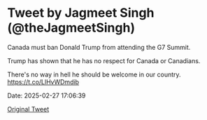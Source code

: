 # Tweet by Jagmeet Singh (@theJagmeetSingh)

Canada must ban Donald Trump from attending the G7 Summit.

Trump has shown that he has no respect for Canada or Canadians.

There's no way in hell he should be welcome in our country. https://t.co/LlHvWDmdib

Date: 2025-02-27 17:06:39

[Original Tweet](https://x.com/theJagmeetSingh/status/1895158619101970468)
